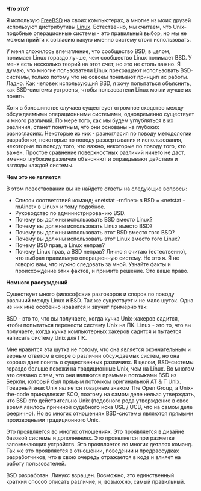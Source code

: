 **Что это?**

Я использую [FreeBSD](http://www.freebsd.org/) на своих компьютерах, а многие из моих друзей используют дистрибутивы [Linux](http://www.linux.org/). Естественно, мы считаем, что Unix-подобные операционные системы - это правильный выбор, но мы не можем прийти к согласию какую именно систему стоит использовать.

У меня сложилось впечатление, что сообщество BSD, в целом, понимает Linux гораздо лучше, чем сообщество Linux понимает BSD. У меня есть несколько теорий на этот счет, но это не столь важно. Я думаю, что многие пользователи Linux прекращают использовать BSD-системы, только потому что не совсем понимают принцип их работы. Ладно. Как человек использующий BSD, я хочу попытаться объяснить, как BSD-системы устроены, чтобы пользователи Linux могли лучше их понять.

Хотя в большинстве случаев существует огромное сходство между обсуждаемыми операционными системами, одновременно существует и много различий. По мере того, как мы будем углубляться в их различия, станет понятным, что они основаны на глубоких разногласиях. Некоторые из них - разногласия по поводу методологии разработки, некоторые по поводу развертывания и использования, некоторые по поводу того, что важно, некоторые по поводу того, кто важен. Простое сравнение поверхностных различий ничего не даст, именно глубокие различия объясняют и оправдывают действия и взгляды каждой системы.

**Чем это не является**

В этом повествовании вы не найдете ответы на следующие вопросы:

* Список соответствий команд; «netstat -rnfinet» в BSD = «netstat -rnAinet» в Linux» и тому подобное.
* Руководство по администрированию BSD.
* Почему вы должны использовать BSD вместо Linux?
* Почему вы должны использовать Linux вместо BSD?
* Почему вы должны использовать этот BSD вместо того BSD?
* Почему вы должны использовать этот Linux вместо того Linux?
* Почему BSD прав, а Linux неправ?
* Почему Linux прав, а BSD неправ?
Лично я считаю (естественно), что выбрал правильную операционную систему. Но это я. Я не говорю вам, что нужно следовать за мной. Узнайте факты и происхождение этих фактов, и примите решение. Это ваше право.

**Немного рассуждений**

Существует много философских разговоров и споров по поводу различий между Linux и BSD. Так же существует и не мало шуток. Одна из них мне особенно нравится и звучит примерно так:

BSD - это то, что вы получаете, когда кучка Unix-хакеров садится, чтобы попытаться перенести систему Unix на ПК. Linux - это то, что вы получаете, когда кучка компьютерных хакеров садится и пытается написать систему Unix для ПК.

Мне нравится эта шутка не потому, что она является окончательным и верным ответом в споре о различии обсуждаемых систем, но она хороша дает понять о существенных различиях. В целом, BSD-системы гораздо больше похожи на традиционные Unix, чем на Linux. Во многом это связано с тем, что они являются прямыми потомками BSD из Беркли, который был прямым потомком оригинальной AT & T Unix. Товарный знак Unix является товарным знаком The Open Group, а Unix-the-code принадлежит SCO, поэтому на самом деле нельзя утверждать, что BSD это действительно Unix (подобного рода утверждение в свое время явилось причиной судебного иска USL / UCB, что на самом деле феерично). Но во многих отношениях BSD-системы являются прямыми производными традиционного Unix.

Это проявляется во многих отношениях. Это проявляется в дизайне базовой системы и дополнениях. Это проявляется при разметке запоминающих устройств. Это проявляется во многих деталях команд. Так же это проявляется в отношении, поведении и предрассудках разработчиков, что в свою очередь отражается в коде и влияет на работу пользователей.

BSD разработан. Линукс взращен. Возможно, это единственный краткий способ описать различие, и, возможно, самый правильный.
